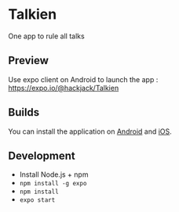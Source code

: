 # Talkien
One app to rule all talks

## Preview

Use expo client on Android to launch the app : https://expo.io/@hackjack/Talkien


## Builds

You can install the application on [Android](https://bit.ly/AndroidTalkien) and [iOS](https://bit.ly/iOSTalkien).

## Development

- Install Node.js + npm
- `npm install -g expo`
- `npm install`
- `expo start`
